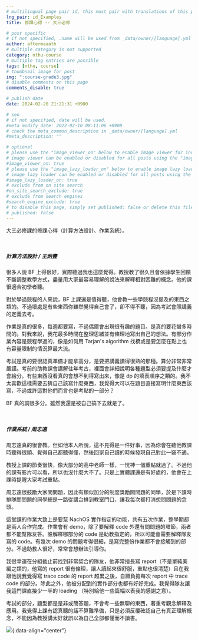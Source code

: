 ```yaml
---
# multilingual page pair id, this must pair with translations of this page. (This name must be unique)
lng_pair: id_Examples
title: 修課心得 -- 大三必修

# post specific
# if not specified, .name will be used from _data/owner/[language].yml
author: aftermaaath
# multiple category is not supported
category: nthu-course 
# multiple tag entries are possible
tags: [nthu, course]
# thumbnail image for post
img: ":course-grade3.jpg"
# disable comments on this page
comments_disable: true

# publish date
date: 2024-02-20 21:21:31 +0900

# seo
# if not specified, date will be used.
#meta_modify_date: 2022-02-10 08:11:06 +0900
# check the meta_common_description in _data/owner/[language].yml
#meta_description: ""

# optional
# please use the "image_viewer_on" below to enable image viewer for individual pages or posts (_posts/ or [language]/_posts folders).
# image viewer can be enabled or disabled for all posts using the "image_viewer_posts: true" setting in _data/conf/main.yml.
#image_viewer_on: true
# please use the "image_lazy_loader_on" below to enable image lazy loader for individual pages or posts (_posts/ or [language]/_posts folders).
# image lazy loader can be enabled or disabled for all posts using the "image_lazy_loader_posts: true" setting in _data/conf/main.yml.
#image_lazy_loader_on: true
# exclude from on site search
#on_site_search_exclude: true
# exclude from search engines
#search_engine_exclude: true
# to disable this page, simply set published: false or delete this file
# published: false
---
```


<!-- outline-start -->

大三必修課的修課心得（計算方法設計、作業系統）。

<!-- outline-end -->

<br>

##### 計算方法設計 / 王炳豐
很多人說 BF 上得很好，實際聽過我也這麼覺得。教授教了很久且會依據學生回饋不斷調整教學方式，盡量用大家最容易理解的說法來解釋相對困難的概念。他的課很適合初學者聽。

對於學過競程的人來說，BF 上課還是值得聽，他會教一些學競程沒提及的東西之類的。不過壞處是有些東西你雖然覺得自己會了，卻不得不聽，因為考試會照講義的定義去考。

作業是真的很多，每週都要寫，不過偶爾會出現很有趣的題目。是真的要花蠻多時間的。對我來說，我花最多時間在整理思緒並有條理地寫出自己的想法。有部分作業內容是競程學過的，像是如何用 Tarjan's algorithm 找橋或是要怎麼在點上也有容量限制的情況算最大流。

考試是真的要很認真準備才能拿高分，是要把講義讀得很熟的那種。算分非常非常嚴謹。考前的助教課會講解往年考古，裡面會詳細說明各種題型必須要提及什麼才會給分。有些東西沒看真的會想不到得寫出來，像是 dp 的填表順序之類的。我不太喜歡這樣需要去猜自己該寫什麼東西，我覺得大可以在題目直接寫明什麼東西該寫，不過或許這對他們而言也是考點的一部分？

BF 真的調很多分。雖然我還是被自己搞下去就是了。

<br>

##### 作業系統 / 周志遠
周志遠真的很會教。但如他本人所說，這不見得是一件好事，因為你會在聽他教課時聽得很順、覺得自己都聽得懂，然後回家自己讀的時候發現自己對此一竅不通。

教授上課的節奏很快，像大部分的高中老師一樣，一恍神一個重點就過了。不過他的課有影片可以看，所以也沒什麼大不了。只是上實體課還是有好處的，他會在上課時提醒大家考試重點。

周志遠很鼓勵大家問問題，因此有類似加分的制度獎勵問問題的同學，於是下課時排隊問問題的同學總是一路從講台排到教室門口，讓我每次都打消想問問題的念頭。

這堂課的作業大致上是要幫 NachOS 實作指定的功能，共有五次作業，整學期都是兩人合作完成。作業會有 demo，除了要解釋 code 外還有問問題的環節，兩者都不能幫隊友答。誰解釋哪部分的 code 是助教指定的，所以可能會需要解釋隊友寫的 code。有幾次 demo 的問題考得很細，是寫完整份作業都不會接觸到的部分。不過助教人很好，常常會想辦法引導你。

我很幸運在分組截止前找到非常契合的隊友，他非常擅長寫 report（不是單純美編之類的，他寫的 report 很有條理，讓人讀起來很舒服，重點也很清楚）且在我跟他說我覺得寫 trace code 的 report 超累之後，自願負擔每次 report 中 trace code 的部分。除此之外，他被分配到的實作部分也都有好好完成。我覺得隊友讓我這門課直接少一半的 loading （特別給他一些篇幅以表我的感謝之意）。

考試的部分，題型都是是非或簡答題，不會考一些無聊的東西，著重考觀念解釋及應用。我覺得上課有認真聽的話不算難準備，只是必須反覆確認自己有真正理解概念，不能因為教授講太好就誤以為自己全部都懂而不讀書。

![](https://imgur.com/IEOoUvu.png){:data-align="center"}
